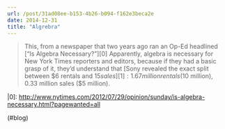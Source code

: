 ```yaml
---
url: /post/31ad08ee-b153-4b26-b094-f162e3beca2e
date: 2014-12-31
title: "Algrebra"
---
```


> This, from a newspaper that two years ago ran an Op-Ed headlined \[“Is Algebra Necessary?”\]\[0\] Apparently, algebra is necessary for New York Times reporters and editors, because if they had a basic grasp of it, they’d understand that [Sony revealed the exact split between $6 rentals and $15 sales][1]: 1.67 million rentals ($10 million), 0.33 million sales ($5 million). 



|0]: http://www.nytimes.com/2012/07/29/opinion/sunday/is-algebra-necessary.html?pagewanted=all



(#blog)



 [1]: http://www.wolframalpha.com/input/?i=6x+%2B+15%282000000-x%29+%3D+15000000